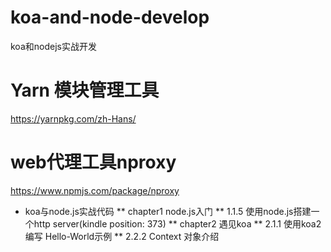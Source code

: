 # koa-and-node-develop
koa和nodejs实战开发

# Yarn 模块管理工具
https://yarnpkg.com/zh-Hans/

# web代理工具nproxy
https://www.npmjs.com/package/nproxy


* koa与node.js实战代码
    ** chapter1 node.js入门
        ** 1.1.5 使用node.js搭建一个http server(kindle position: 373)
    ** chapter2 遇见koa
        ** 2.1.1 使用koa2编写 Hello-World示例
        ** 2.2.2 Context 对象介绍